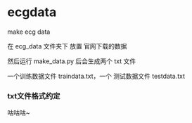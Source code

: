# ecgdata
make ecg data

在 ecg_data 文件夹下 放置 官网下载的数据

然后运行 make_data.py 后会生成两个 txt 文件

一个训练数据文件 traindata.txt，一个 测试数据文件 testdata.txt



### txt文件格式约定

咕咕咕~
